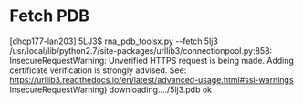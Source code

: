 # Fetch PDB

  [dhcp177-lan203] 5LJ3$ rna_pdb_toolsx.py --fetch 5lj3
  /usr/local/lib/python2.7/site-packages/urllib3/connectionpool.py:858: InsecureRequestWarning: Unverified HTTPS request is being made. Adding certificate verification is strongly advised. See: https://urllib3.readthedocs.io/en/latest/advanced-usage.html#ssl-warnings
    InsecureRequestWarning)
  downloading..../5lj3.pdb
  ok
